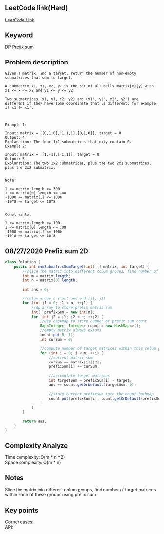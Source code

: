 ## LeetCode link(Hard)
[LeetCode Link](https://leetcode.com/problems/number-of-submatrices-that-sum-to-target/)
 
## Keyword
DP Prefix sum

## Problem description
```
Given a matrix, and a target, return the number of non-empty submatrices that sum to target.

A submatrix x1, y1, x2, y2 is the set of all cells matrix[x][y] with x1 <= x <= x2 and y1 <= y <= y2.

Two submatrices (x1, y1, x2, y2) and (x1', y1', x2', y2') are different if they have some coordinate that is different: for example, if x1 != x1'.

 

Example 1:

Input: matrix = [[0,1,0],[1,1,1],[0,1,0]], target = 0
Output: 4
Explanation: The four 1x1 submatrices that only contain 0.
Example 2:

Input: matrix = [[1,-1],[-1,1]], target = 0
Output: 5
Explanation: The two 1x2 submatrices, plus the two 2x1 submatrices, plus the 2x2 submatrix.
 

Note:

1 <= matrix.length <= 300
1 <= matrix[0].length <= 300
-1000 <= matrix[i] <= 1000
-10^8 <= target <= 10^8
 

Constraints:

1 <= matrix.length <= 100
1 <= matrix[0].length <= 100
-1000 <= matrix[i] <= 1000
-10^8 <= target <= 10^8
```
## 08/27/2020 Prefix sum 2D
```java
class Solution {
    public int numSubmatrixSumTarget(int[][] matrix, int target) {
        //slice the matrix into different colum groups, find number of target matrices within each of these groups
        int m = matrix.length;
        int n = matrix[0].length;
        
        int ans = 0;
        
        //colum group's start and end [j1, j2]
        for (int j1 = 0; j1 < n; ++j1) {
            //dp array to store prefix matrix sum
            int[] prefixSum = new int[m];
            for (int j2 = j1; j2 < n; ++j2) {
                //use hashmap to store number of prefix sum count
                Map<Integer, Integer> count = new HashMap<>();
                //empty matrix always exists
                count.put(0, 1);
                int curSum = 0;
                
                //compute number of target matrices within this colum group
                for (int i = 0; i < m; ++i) {
                    //current matrix sum
                    curSum += matrix[i][j2];
                    prefixSum[i] += curSum;
                    
                    //accumulate target matrices
                    int targetSum = prefixSum[i] - target;
                    ans += count.getOrDefault(targetSum, 0);
                    
                    //store current prefixsum into the count hashmap
                    count.put(prefixSum[i], count.getOrDefault(prefixSum[i], 0) + 1);
                }
            }
        }
        
        return ans;
    }
}
```

## Complexity Analyze
Time complexity: O(m * n ^ 2)  
Space complexity: O(m * n)

## Notes
Slice the matrix into different colum groups, find number of target matrices within each of these groups using prefix sum  

## Key points
Corner cases:   
API:
